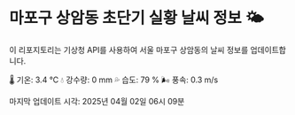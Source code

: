 
# 마포구 상암동 초단기 실황 날씨 정보 🌤️

이 리포지토리는 기상청 API를 사용하여 서울 마포구 상암동의 날씨 정보를 업데이트합니다. 

🌡️ 기온: 3.4 ℃
💧 강수량: 0 mm
💦 습도: 79 %
🌬️ 풍속: 0.3 m/s

마지막 업데이트 시각: 2025년 04월 02일 06시 09분    

